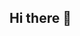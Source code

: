 ## Hi there 👋

<!--
**ckr15/ckr15** is a ✨ _special_ ✨ repository because its `README.md` (this file) appears on your GitHub profile.

Here are some ideas to get you started:

- 🔭 I’m currently working on java,spring boot microservices with react apps.
- 🌱 I’m currently learning andriod app development.
- 👯 I’m looking to collaborate on react and angular based web applications.
-->
